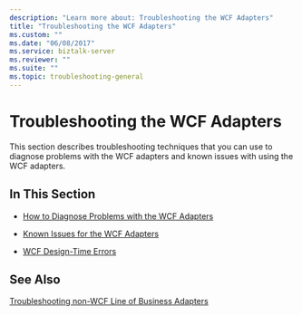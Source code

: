```yaml
---
description: "Learn more about: Troubleshooting the WCF Adapters"
title: "Troubleshooting the WCF Adapters"
ms.custom: ""
ms.date: "06/08/2017"
ms.service: biztalk-server
ms.reviewer: ""
ms.suite: ""
ms.topic: troubleshooting-general
---
```

# Troubleshooting the WCF Adapters
This section describes troubleshooting techniques that you can use to diagnose problems with the WCF adapters and known issues with using the WCF adapters.  
  
## In This Section  
  
-   [How to Diagnose Problems with the WCF Adapters](../core/how-to-diagnose-problems-with-the-wcf-adapters.md)  
  
-   [Known Issues for the WCF Adapters](../core/known-issues-for-the-wcf-adapters.md)  
  
-   [WCF Design-Time Errors](../core/troubleshooting-the-wcf-adapters.md)  
  
## See Also  
 [Troubleshooting non-WCF Line of Business Adapters](../core/troubleshooting-non-wcf-line-of-business-adapters.md)
